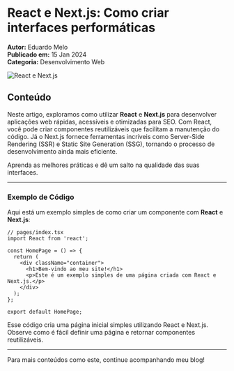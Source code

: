 # React e Next.js: Como criar interfaces performáticas

**Autor:** Eduardo Melo  
**Publicado em:** 15 Jan 2024  
**Categoria:** Desenvolvimento Web

![React e Next.js](https://shadcnblocks.com/images/block/placeholder-dark-1.svg)

## Conteúdo

Neste artigo, exploramos como utilizar **React** e **Next.js** para desenvolver aplicações web rápidas, acessíveis e otimizadas para SEO. Com React, você pode criar componentes reutilizáveis que facilitam a manutenção do código. Já o Next.js fornece ferramentas incríveis como Server-Side Rendering (SSR) e Static Site Generation (SSG), tornando o processo de desenvolvimento ainda mais eficiente.

Aprenda as melhores práticas e dê um salto na qualidade das suas interfaces.

---

### Exemplo de Código

Aqui está um exemplo simples de como criar um componente com **React** e **Next.js**:

```tsx
// pages/index.tsx
import React from 'react';

const HomePage = () => {
  return (
    <div className="container">
      <h1>Bem-vindo ao meu site!</h1>
      <p>Este é um exemplo simples de uma página criada com React e Next.js.</p>
    </div>
  );
};

export default HomePage;
```

Esse código cria uma página inicial simples utilizando React e Next.js. Observe como é fácil definir uma página e retornar componentes reutilizáveis.

---

Para mais conteúdos como este, continue acompanhando meu blog!
